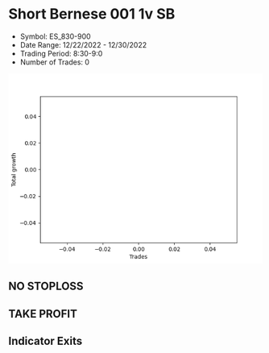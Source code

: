 # Short Bernese 001 1v SB 
- Symbol: ES_830-900
- Date Range: 12/22/2022 - 12/30/2022
- Trading Period: 8:30-9:0
- Number of Trades: 0

![Plot](ShortBernese0011vSBES_830-900.png)
## NO STOPLOSS














## TAKE PROFIT











## Indicator Exits

